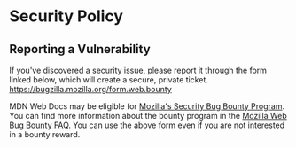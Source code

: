 # Security Policy

## Reporting a Vulnerability

If you've discovered a security issue, please report it through the form linked
below, which will create a secure, private ticket.
https://bugzilla.mozilla.org/form.web.bounty

MDN Web Docs may be eligible for
[Mozilla's Security Bug Bounty Program](https://www.mozilla.org/en-US/security/bug-bounty/).
You can find more information about the bounty program in the
[Mozilla Web Bug Bounty FAQ](https://www.mozilla.org/en-US/security/bug-bounty/faq-webapp/).
You can use the above form even if you are not interested in a bounty reward.